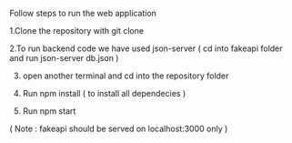 Follow steps to run the web application

  1.Clone the repository with git clone 

  2.To run backend code we have used json-server ( cd into fakeapi folder and run json-server db.json )

  3. open another terminal and cd into the repository folder

  4. Run npm install ( to install all dependecies )

  5. Run npm start 

( Note : fakeapi should be served on localhost:3000 only )

